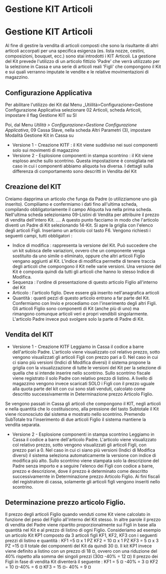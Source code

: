 # Gestione KIT Articoli

# Gestione KIT Articoli
Al fine di gestire la vendita di articoli composti che sono la risultante di altri articoli accorpati per una specifica esigenza (es. lista nozze, cestini, composizioni, bouquet, ecc.) sono stai introdotti i KIT Articoli. La gestione del Kit prevede l'utilizzo di un articolo fittizio 'Padre' che verrà utilizzato per la selezione in Cassa e una serie di articoli reali 'Figli' che compongono il Kit e sui quali verranno imputate le vendite e le relative movimentazioni di magazzino.

## Configurazione Applicativa
Per abilitare l'utilizzo dei Kit dal Menu _Utiilità>Configurazione>Gestione Configurazione Applicativa
selezionare 02 Articoli, scheda Articoli, impostare il flag Gestione KIT su SI

Poi, dal Menu _Utilità > Configurazione>Gestione Configurazione  Applicativa_, 09 Cassa Slave, nella scheda Altri Parametri (3), impostare Modalità Gestione Kit in Cassa su
 * Versione 1 - Creazione KITF :  il Kit viene suddiviso nei suoi componenti solo sui movimenti di magazzino
 * Versione 2 - Esplosione componenti in stampa scontrino :  il Kit viene esploso anche sullo scontrino. Questa impostazione è consigliata nel caso in cui i componenti abbiamo aliquota Iva diversa.
I dettagli sulla differenza di comportamento sono descritti in Vendita del Kit

## Creazione del KIT
Creiamo dapprima un articolo che funga da Padre (o utilizziamone uno già inserito). Compiliamo e confermiamo i dati fino all'ultima scheda, compilando obbligatoriamente il campo Aliquota Iva nella prima scheda. Nell'ultima scheda selezioniamo 09-Listini di Vendita per attribuire il prezzo di vendita dell'intero Kit. ....
A questo punto facciamo in modo che l'articolo diventi un Padre di Kit selezionando 14-Kit. Si apre la griglia con l'elenco degli articoli Figli. Inseriamo un articolo col tasto F6.
Vengono richiesti i seguenti campi, tutti obbligatori : 
 * Indice di modifica :  rappresenta la versione del Kit. Può succedere che un kit subisca delle variazioni, ovvero che un componente venga sostituito da uno simile o eliminato, oppure che altri articoli Figlio vengano aggiunti al Kit. L'indice di modifica permette di tenere traccia degli articoli che compongono il Kit nelle varie versioni. Una versione del Kit è composta quindi da tutti gli articoli che hanno lo stesso Indice di Modifica.
 * Sequenza :  l'ordine di presentazione di questo articolo Figlio all'interno del Kit
 * Articolo :  l'articolo figlio. Deve essere già inserito nell'anagrafica articoli
 * Quantità :  quanti pezzi di questo articolo entrano a far parte del Kit.
Confermiamo con Invio e procediamo con l'inserimento degli altri Figli.
Gli articoli Figlio sono componenti di Kit (anche più di uno) ma rimangono comunque articoli veri e propri vendibili singolarmente. L'articolo Padre invece può svolgere solo la parte di Padre di Kit.

## Vendita del KIT
 * Versione 1 - Creazione KITF
Leggiamo in Cassa il codice a barre dell'articolo Padre. L'articolo viene visualizzato col relativo prezzo, sotto vengono visualizzati gli articoli Figli con prezzo pari a 0.
Nel caso in cui ci siano più versioni (Indici di Modifica diversi) il sistema propone la griglia con la visualizzazione di tutte le versioni del Kit per la selezione di quella che si intende inserire nello scontrino.
Sullo scontrino fiscale viene registrato il solo Padre con relativo prezzo di listino.
A livello di magazzino vengono invece scaricati SOLO i Figli con il prezzo uguale alla quota parte del kit con cui sono stati venduti, calcolato come descritto successivamernte in Determinazione prezzo Articolo Figlio.

Se vengono passati in Cassa gli articoli che compongono il KIT, negli articoli e nella quantità che lo costituiscono, alla pressione del tasto Subtotale il Kit viene riconosciuto dal sistema e mostrato nello scontrino. Premendo SubTotale tra l'inserimento di due articoli Figlio il sistema mantiene la vendita separata.

 * Versione 2 - Esplosione componenti in stampa scontrino
Leggiamo in Cassa il codice a barre dell'articolo Padre. L'articolo viene visualizzato col relativo prezzo, sotto vengono visualizzati gli articoli Figli, con prezzo pari a 0.
Nel caso in cui ci siano più versioni (Indici di Modifica diversi) il sistema seleziona automaticamente la versione con indice di modifica più alto.
Sullo scontrino viene stampata solo la descrizione del Padre senza importo e a seguire l'elenco dei Figli con codice a barre, prezzo e descrizione, dove il prezzo è determinato come descritto successivamernte in Determinazione prezzo Articolo Figlio. Ai fini fiscali del registratore di cassa, solamente gli articoli figli vengono inseriti nello scontrino.

## Determinazione prezzo articolo Figlio.
Il prezzo degli articoli Figlio quando venduti come Kit viene calcolato in funzione del peso del Figlio all'interno del Kit stesso. In altre parole il prezzo di vendita del Padre viene ripartito proporzionalmente sui Figli in base alla quantità nel Kit e al prezzo di listino di ogni Figlio.
Consideriamo ad esempio un articolo Kit KP1 composto da 3 articoli figli KF1, KF2, KF3 con i seguenti prezzi di listino e quantità : 
KF1 =5 ¤ x 1 PZ
KF2 = 10 ¤ x 1 PZ
KF3 = 5 ¤ x 3 PZ =15 ¤
Il totale dei componenti del Kit da quindi 30 ¤.
Il kit KP1 invece viene definito a listino con un prezzo di 18 ¤, ovvero con una riduzione del 40% rispetto alla somma dei singoli prezzi (30¤ -40% = 12 ¤)
Il prezzo dei Figli in fase di vendita Kit diventerà il seguente : 
KF1 = 5 ¤ -40% = 3 ¤
KF2 = 10 ¤-40% = 6 ¤
KF3 = 15 ¤- 40% = 9 ¤

